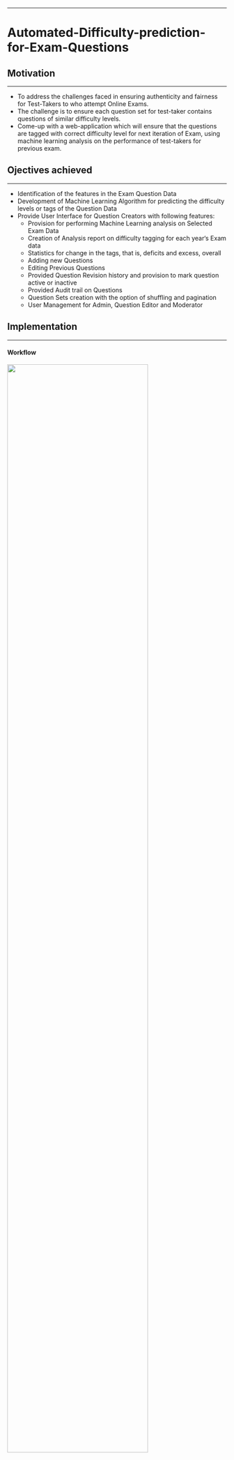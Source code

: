 ***
#  Automated-Difficulty-prediction-for-Exam-Questions

## Motivation
***
* To address the challenges faced in ensuring authenticity and fairness for Test-Takers to who attempt Online Exams.
* The challenge is to ensure each question set for test-taker contains questions of similar difficulty levels.
* Come-up with a web-application which will ensure that the questions are tagged with correct difficulty level for next iteration of Exam, using machine learning analysis on the performance of test-takers for previous exam.

## Ojectives achieved
***
* Identification of the features in the Exam Question Data
* Development of Machine Learning Algorithm for predicting the difficulty levels or tags of the Question Data
* Provide User Interface for Question Creators with following features:
  * Provision for performing Machine Learning analysis on Selected Exam Data
  * Creation of Analysis report on difficulty tagging for each year‘s Exam data
  * Statistics for change in the tags, that is, deficits and excess, overall
  * Adding new Questions
  * Editing Previous Questions
  * Provided Question Revision history and provision to mark question active or inactive
  * Provided Audit trail on Questions
  * Question Sets creation with the option of shuffling and pagination
  * User Management for Admin, Question Editor and Moderator


## Implementation
***
#### Workflow
<img src="https://github.com/jayantsolanki/Automated-Difficulty-prediction-for-Exam-Questions/blob/master/docs/PPT/block.png" width=80% height=80%>

#### Usecase
<img src="https://github.com/jayantsolanki/Automated-Difficulty-prediction-for-Exam-Questions/blob/master/docs/PPT/usecase.png" width=50% height=50%>

## Documentation
***
Report and documentation can be found on this [Documentation](https://github.com/jayantsolanki/Automated-Difficulty-prediction-for-Exam-Questions/tree/master/docs)

## Folder Tree
***
* [**docs**](https://github.com/jayantsolanki/Automated-Difficulty-prediction-for-Exam-Questions/tree/master/docs) contains documentation and paper
* [**src**](https://github.com/jayantsolanki/Automated-Difficulty-prediction-for-Exam-Questions/tree/master/src) contains codes
  * 611-Proj-Ques-Eval-Frontend: Contains the Website
  * Python-Web-Server: Provide REST APIs solution for running Machine Learning Algorithm

 
## Contributors
***
  * [Jayant Solanki](https://github.com/jayantsolanki)
  
## Instructor
***
Prof. Alan Hunt, CSE Dept. University at Buffalo - SUNY

## Tech-stack
* Machine Learning
  * Python 3.6
  * Tornado for Rest APIs
  * SQLAlchemy
  * Matplotlib for plotting the clusters
* Web Development
  * Laravel 5.4 with Symphony and Eloquent ORM
  * PHP 7
  * MySQL
  * Apache Server for deploying the Website
  * Bootstrap 3.6
  * Google Charts
  
## Acknowledgement
***
* e-Yantra, IIT-Bombay
## License
***
This project is open-sourced under [MIT License](http://opensource.org/licenses/MIT)
